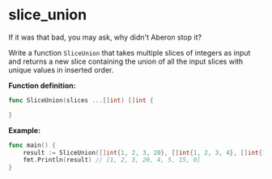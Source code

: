 # slice_union

<p data-story-username="lascar123">If it was that bad, you may ask, why didn't Aberon stop it?</p>


Write a function `SliceUnion` that takes multiple slices of integers as input and returns a new slice containing the union of all the input slices with unique values in inserted order.

**Function definition:**

```go
func SliceUnion(slices ...[]int) []int {

}
```

**Example:**

```go
func main() {
    result := SliceUnion([]int{1, 2, 3, 20}, []int{1, 2, 3, 4}, []int{15, 0, 2})
    fmt.Println(result) // [1, 2, 3, 20, 4, 5, 15, 0]
}
```
